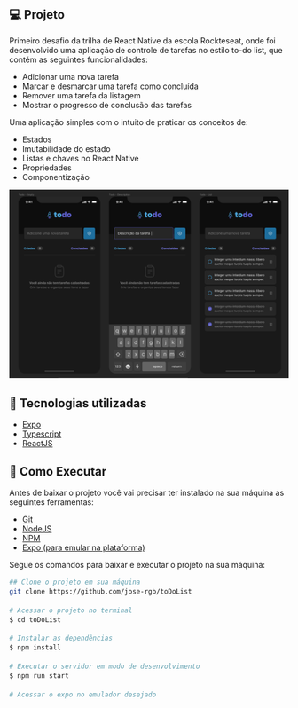 ## **💻** Projeto
Primeiro desafio da trilha de React Native da escola Rockteseat, onde foi desenvolvido uma aplicação de controle de tarefas no estilo to-do list, que contém as seguintes funcionalidades:
- Adicionar uma nova tarefa
- Marcar e desmarcar uma tarefa como concluída
- Remover uma tarefa da listagem
- Mostrar o progresso de conclusão das tarefas

Uma aplicação simples com o intuito de praticar os conceitos de:
- Estados
- Imutabilidade do estado
- Listas e chaves no React Native
- Propriedades
- Componentização

<p align="center">
  <img src=".github/printScreen.png" />
</p>

## 🚀 Tecnologias utilizadas

- [Expo](https://expo.dev/)
- [Typescript](https://www.typescriptlang.org/)
- [ReactJS](https://pt-br.reactjs.org/)

## **🚀** Como Executar

Antes de baixar o projeto você vai precisar ter instalado na sua máquina as seguintes ferramentas:

- [Git](https://git-scm.com/)
- [NodeJS](https://nodejs.org/en/)
- [NPM](https://www.npmjs.com/)
- [Expo (para emular na plataforma)](https://expo.dev/)

Segue os comandos para baixar e executar o projeto na sua máquina:

```bash
## Clone o projeto em sua máquina
git clone https://github.com/jose-rgb/toDoList

# Acessar o projeto no terminal
$ cd toDoList

# Instalar as dependências
$ npm install

# Executar o servidor em modo de desenvolvimento
$ npm run start

# Acessar o expo no emulador desejado